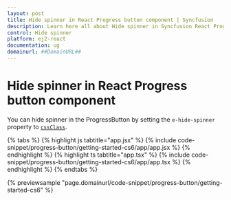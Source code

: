 ```yaml
---
layout: post
title: Hide spinner in React Progress button component | Syncfusion
description: Learn here all about Hide spinner in Syncfusion React Progress button component of Syncfusion Essential JS 2 and more.
control: Hide spinner 
platform: ej2-react
documentation: ug
domainurl: ##DomainURL##
---
```


# Hide spinner in React Progress button component

You can hide spinner in the ProgressButton by setting the `e-hide-spinner` property to [`cssClass`](https://ej2.syncfusion.com/react/documentation/api/progress-button#cssClass).

{% tabs %}
{% highlight js tabtitle="app.jsx" %}
{% include code-snippet/progress-button/getting-started-cs6/app/app.jsx %}
{% endhighlight %}
{% highlight ts tabtitle="app.tsx" %}
{% include code-snippet/progress-button/getting-started-cs6/app/app.tsx %}
{% endhighlight %}
{% endtabs %}

 {% previewsample "page.domainurl/code-snippet/progress-button/getting-started-cs6" %}